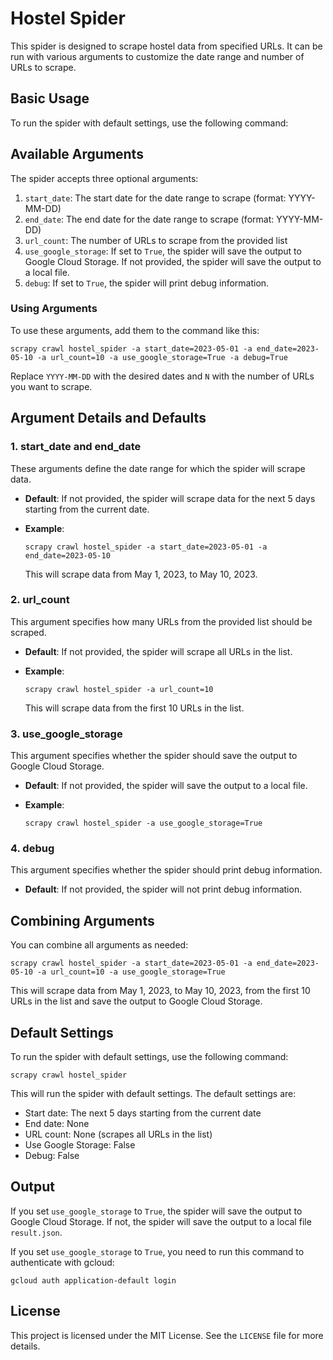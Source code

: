 # Hostel Spider

This spider is designed to scrape hostel data from specified URLs. It can be run with various arguments to customize the date range and number of URLs to scrape.

## Basic Usage

To run the spider with default settings, use the following command:

## Available Arguments

The spider accepts three optional arguments:

1. `start_date`: The start date for the date range to scrape (format: YYYY-MM-DD)
2. `end_date`: The end date for the date range to scrape (format: YYYY-MM-DD)
3. `url_count`: The number of URLs to scrape from the provided list
4. `use_google_storage`: If set to `True`, the spider will save the output to Google Cloud Storage. If not provided, the spider will save the output to a local file.
5. `debug`: If set to `True`, the spider will print debug information.

### Using Arguments

To use these arguments, add them to the command like this:

```
scrapy crawl hostel_spider -a start_date=2023-05-01 -a end_date=2023-05-10 -a url_count=10 -a use_google_storage=True -a debug=True
```

Replace `YYYY-MM-DD` with the desired dates and `N` with the number of URLs you want to scrape.

## Argument Details and Defaults

### 1. start_date and end_date

These arguments define the date range for which the spider will scrape data.

- **Default**: If not provided, the spider will scrape data for the next 5 days starting from the current date.
- **Example**:

  ```
  scrapy crawl hostel_spider -a start_date=2023-05-01 -a end_date=2023-05-10
  ```

  This will scrape data from May 1, 2023, to May 10, 2023.

### 2. url_count

This argument specifies how many URLs from the provided list should be scraped.

- **Default**: If not provided, the spider will scrape all URLs in the list.
- **Example**:

  ```
  scrapy crawl hostel_spider -a url_count=10
  ```

  This will scrape data from the first 10 URLs in the list.

### 3. use_google_storage

This argument specifies whether the spider should save the output to Google Cloud Storage.

- **Default**: If not provided, the spider will save the output to a local file.
- **Example**:

  ```
  scrapy crawl hostel_spider -a use_google_storage=True
  ```

### 4. debug

This argument specifies whether the spider should print debug information.

- **Default**: If not provided, the spider will not print debug information.

## Combining Arguments

You can combine all arguments as needed:

```
scrapy crawl hostel_spider -a start_date=2023-05-01 -a end_date=2023-05-10 -a url_count=10 -a use_google_storage=True
```

This will scrape data from May 1, 2023, to May 10, 2023, from the first 10 URLs in the list and save the output to Google Cloud Storage.

## Default Settings

To run the spider with default settings, use the following command:

```
scrapy crawl hostel_spider
```

This will run the spider with default settings. The default settings are:

- Start date: The next 5 days starting from the current date
- End date: None
- URL count: None (scrapes all URLs in the list)
- Use Google Storage: False
- Debug: False

## Output

If you set `use_google_storage` to `True`, the spider will save the output to Google Cloud Storage. If not, the spider will save the output to a local file `result.json`.

If you set `use_google_storage` to `True`, you need to run this command to authenticate with gcloud:

```
gcloud auth application-default login
```

## License

This project is licensed under the MIT License. See the `LICENSE` file for more details.
